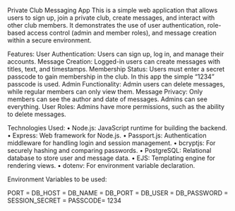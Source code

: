 Private Club Messaging App
This is a simple web application that allows users to sign up, join a private club, create messages, and interact with other club members. It demonstrates the use of user authentication, role-based access control (admin and member roles), and message creation within a secure environment.

Features:
User Authentication: Users can sign up, log in, and manage their accounts.
Message Creation: Logged-in users can create messages with titles, text, and timestamps.
Membership Status: Users must enter a secret passcode to gain membership in the club. In this app the simple “1234” passcode is used.
Admin Functionality: Admin users can delete messages, while regular members can only view them.
Message Privacy: Only members can see the author and date of messages. Admins can see everything.
User Roles: Admins have more permissions, such as the ability to delete messages.

Technologies Used:
• Node.js: JavaScript runtime for building the backend.
• Express: Web framework for Node.js.
• Passport.js: Authentication middleware for handling login and session management.
• bcryptjs: For securely hashing and comparing passwords.
• PostgreSQL: Relational database to store user and message data.
• EJS: Templating engine for rendering views.
• dotenv: For environment variable declaration.

Environment Variables to be used:

PORT = <app running port>
DB_HOST = <db host>
DB_NAME = <dbname>
DB_PORT = <db port>
DB_USER = <dbuser>
DB_PASSWORD = <dbpassword>
SESSION_SECRET = <somesecret>
PASSCODE= 1234
